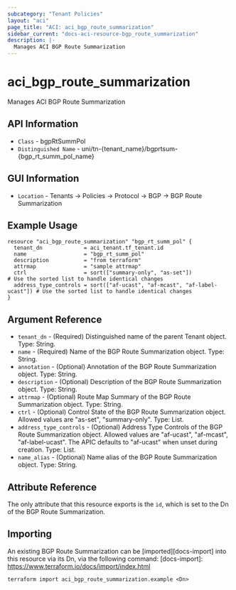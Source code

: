 ```yaml
---
subcategory: "Tenant Policies"
layout: "aci"
page_title: "ACI: aci_bgp_route_summarization"
sidebar_current: "docs-aci-resource-bgp_route_summarization"
description: |-
  Manages ACI BGP Route Summarization
---
```


# aci_bgp_route_summarization

Manages ACI BGP Route Summarization

## API Information ##

* `Class` - bgpRtSummPol
* `Distinguished Name` - uni/tn-{tenant_name}/bgprtsum-{bgp_rt_summ_pol_name}

## GUI Information ##

* `Location` - Tenants -> Policies -> Protocol -> BGP -> BGP Route Summarization

## Example Usage

```hcl
resource "aci_bgp_route_summarization" "bgp_rt_summ_pol" {
  tenant_dn             = aci_tenant.tf_tenant.id
  name                  = "bgp_rt_summ_pol"
  description           = "from terraform"
  attrmap               = "sample attrmap"
  ctrl                  = sort(["summary-only", "as-set"])                 # Use the sorted list to handle identical changes
  address_type_controls = sort(["af-ucast", "af-mcast", "af-label-ucast"]) # Use the sorted list to handle identical changes
}
```

## Argument Reference

- `tenant_dn` - (Required) Distinguished name of the parent Tenant object. Type: String.
- `name` - (Required) Name of the BGP Route Summarization object. Type: String.
- `annotation` - (Optional) Annotation of the BGP Route Summarization object. Type: String.
- `description` - (Optional) Description of the BGP Route Summarization object. Type: String.
- `attrmap` - (Optional) Route Map Summary of the BGP Route Summarization object. Type: String.
- `ctrl` - (Optional) Control State of the BGP Route Summarization object. Allowed values are "as-set", "summary-only". Type: List.
- `address_type_controls` - (Optional) Address Type Controls of the BGP Route Summarization object. Allowed values are "af-ucast", "af-mcast", "af-label-ucast". The APIC defaults to "af-ucast" when unset during creation. Type: List.
- `name_alias` - (Optional) Name alias of the BGP Route Summarization object. Type: String.

## Attribute Reference

The only attribute that this resource exports is the `id`, which is set to the
Dn of the BGP Route Summarization.

## Importing

An existing BGP Route Summarization can be [imported][docs-import] into this resource via its Dn, via the following command:
[docs-import]: https://www.terraform.io/docs/import/index.html

```
terraform import aci_bgp_route_summarization.example <Dn>
```
